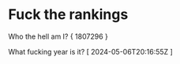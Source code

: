 # Fuck the rankings

Who the hell am I?
{ 1807296 }

What fucking year is it?
[ 2024-05-06T20:16:55Z ]
